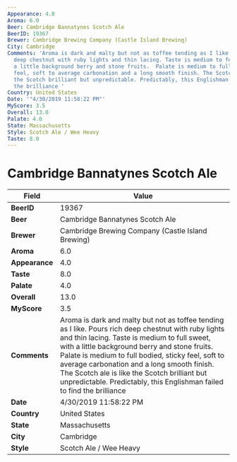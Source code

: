 ```yaml
---
Appearance: 4.0
Aroma: 6.0
Beer: Cambridge Bannatynes Scotch Ale
BeerID: 19367
Brewer: Cambridge Brewing Company (Castle Island Brewing)
City: Cambridge
Comments: 'Aroma is dark and malty but not as toffee tending as I like. Pours rich
  deep chestnut with ruby lights and thin lacing. Taste is medium to full sweet, with
  a little background berry and stone fruits.  Palate is medium to full bodied, sticky
  feel, soft to average carbonation and a long smooth finish. The Scotch ale is like
  the Scotch brilliant but unpredictable. Predictably, this Englishman failed to find
  the brilliance '
Country: United States
Date: '"4/30/2019 11:58:22 PM"'
MyScore: 3.5
Overall: 13.0
Palate: 4.0
State: Massachusetts
Style: Scotch Ale / Wee Heavy
Taste: 8.0
---
```


# Cambridge Bannatynes Scotch Ale

| Field         | Value |
|---------------|-------|
| **BeerID** | 19367 |
| **Beer** | Cambridge Bannatynes Scotch Ale |
| **Brewer** | Cambridge Brewing Company (Castle Island Brewing) |
| **Aroma** | 6.0 |
| **Appearance** | 4.0 |
| **Taste** | 8.0 |
| **Palate** | 4.0 |
| **Overall** | 13.0 |
| **MyScore** | 3.5 |
| **Comments** | Aroma is dark and malty but not as toffee tending as I like. Pours rich deep chestnut with ruby lights and thin lacing. Taste is medium to full sweet, with a little background berry and stone fruits.  Palate is medium to full bodied, sticky feel, soft to average carbonation and a long smooth finish. The Scotch ale is like the Scotch brilliant but unpredictable. Predictably, this Englishman failed to find the brilliance  |
| **Date** | 4/30/2019 11:58:22 PM |
| **Country** | United States |
| **State** | Massachusetts |
| **City** | Cambridge |
| **Style** | Scotch Ale / Wee Heavy |

